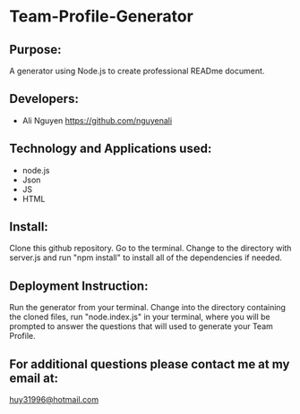 # Team-Profile-Generator
## Purpose:

A generator using Node.js to create professional READme document.


## Developers:
* Ali Nguyen    https://github.com/nguyenali

## Technology and Applications used:
* node.js
* Json
* JS
* HTML

## Install:

Clone this github repository. Go to the terminal. Change to the directory with server.js and run "npm install" to install all of the dependencies if needed.


## Deployment Instruction:
Run the generator from your terminal. Change into the directory containing the cloned files,
run "node.index.js" in your terminal, where you will be prompted to answer the questions
that will used to generate your Team Profile.

## For additional questions please contact me at my email at:

huy31996@hotmail.com
